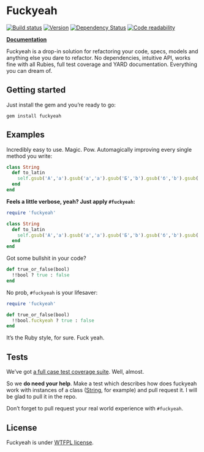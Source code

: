 Fuckyeah
========
[![Build status](https://secure.travis-ci.org/somu/fuckyeah.png?branch=master)](http://travis-ci.org/somu/fuckyeah)
[![Version](https://badge.fury.io/rb/fuckyeah.png)](http://rubygems.org/gems/fuckyeah)
[![Dependency Status](https://gemnasium.com/somu/fuckyeah.png)](https://gemnasium.com/somu/fuckyeah)
[![Code readability](https://codeclimate.com/github/somu/fuckyeah.png)](https://codeclimate.com/github/somu/fuckyeah)

[**Documentation**](http://rubydoc.info/github/somu/fuckyeah/master/frames)

Fuckyeah is a drop-in solution for refactoring your code, specs, models and anything else you dare to refactor.
No dependencies, intuitive API, works fine with all Rubies, full test coverage and YARD documentation.
Everything you can dream of.

Getting started
---------------

Just install the gem and you’re ready to go:
```shell
gem install fuckyeah
```

Examples
--------

Incredibly easy to use. Magic. Pow.
Automagically improving every single method you write:

```ruby
class String
  def to_latin
    self.gsub('А','a').gsub('а','a').gsub('Б','b').gsub('б','b').gsub('В','v').gsub('в','v').gsub('Г','g').gsub('г','g').gsub('Д','d').gsub('д','d').gsub('Е','e').gsub('е','e').gsub('Ё','ye').gsub('ё','e').gsub('Ж','j').gsub('ж','j').gsub('З','z').gsub('з','z').gsub('И','i').gsub('и','i').gsub('Й','i').gsub('й','i').gsub('К','k').gsub('к','k').gsub('Л','l').gsub('л','l').gsub('М','m').gsub('м','m').gsub('Н','n').gsub('н','n').gsub('О','o').gsub('о','o').gsub('П','p').gsub('п','p').gsub('Р','r').gsub('р','r').gsub('С','s').gsub('с','s').gsub('Т','t').gsub('т','t').gsub('У','u').gsub('у','u').gsub('Ф','f').gsub('ф','f').gsub('Х','h').gsub('х','h').gsub('Ц','ts').gsub('ц','ts').gsub('Ч','ch').gsub('ч','ch').gsub('Ш','sh').gsub('ш','sh').gsub('Щ','sh').gsub('щ','sh').gsub('Ъ','').gsub('ъ','').gsub('Ы','y').gsub('ы','y').gsub('Ь','').gsub('ь','').gsub('Э','e').gsub('э','e').gsub('Ю','you').gsub('ю','you').gsub('Я','ya').gsub('я','ya').gsub('`','').gsub(' ','-')
  end
end
```

**Feels a little verbose, yeah? Just apply `#fuckyeah`:**

```ruby
require 'fuckyeah'

class String
  def to_latin
    self.gsub('А','a').gsub('а','a').gsub('Б','b').gsub('б','b').gsub('В','v').gsub('в','v').gsub('Г','g').gsub('г','g').gsub('Д','d').gsub('д','d').gsub('Е','e').gsub('е','e').gsub('Ё','ye').gsub('ё','e').gsub('Ж','j').gsub('ж','j').gsub('З','z').gsub('з','z').gsub('И','i').gsub('и','i').gsub('Й','i').gsub('й','i').gsub('К','k').gsub('к','k').gsub('Л','l').gsub('л','l').gsub('М','m').gsub('м','m').gsub('Н','n').gsub('н','n').gsub('О','o').gsub('о','o').gsub('П','p').gsub('п','p').gsub('Р','r').gsub('р','r').gsub('С','s').gsub('с','s').gsub('Т','t').gsub('т','t').gsub('У','u').gsub('у','u').gsub('Ф','f').gsub('ф','f').gsub('Х','h').gsub('х','h').gsub('Ц','ts').gsub('ц','ts').gsub('Ч','ch').gsub('ч','ch').gsub('Ш','sh').gsub('ш','sh').gsub('Щ','sh').gsub('щ','sh').gsub('Ъ','').gsub('ъ','').gsub('Ы','y').gsub('ы','y').gsub('Ь','').gsub('ь','').gsub('Э','e').gsub('э','e').gsub('Ю','you').gsub('ю','you').gsub('Я','ya').gsub('я','ya').gsub('`','').gsub(' ','-').fuckyeah
  end
end
```

Got some bullshit in your code?

```ruby
def true_or_false(bool)
  !!bool ? true : false
end
```

No prob, `#fuckyeah` is your lifesaver:

```ruby
require 'fuckyeah'

def true_or_false(bool)
  !!bool.fuckyeah ? true : false
end
```

It’s the Ruby style, for sure. Fuck yeah.

Tests
-----

We’ve got [a full case test coverage suite](https://github.com/somu/fuckyeah/tree/master/test).
Well, almost.

So we **do need your help**.
Make a test which describes how does fuckyeah work with instances of a class ([String](https://github.com/somu/fuckyeah/tree/master/test/string.rb), for example) and pull request it.
I will be glad to pull it in the repo.

Don’t forget to pull request your real world experience with `#fuckyeah`.

License
-------

Fuckyeah is under [WTFPL license](https://github.com/somu/fuckyeah/blob/master/license).
